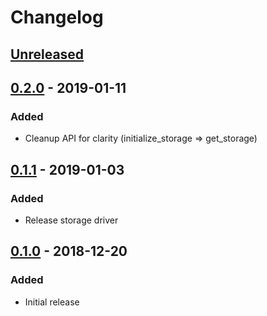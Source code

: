 # Changelog

## [Unreleased][]

[Unreleased]: https://github.com/chaostoolkit/chaosplatform-relational-storage/compare/0.2.0...HEAD

## [0.2.0][] - 2019-01-11

[0.2.0]: https://github.com/chaostoolkit/chaosplatform-relational-storage/compare/0.1.1....0.2.0

### Added

-   Cleanup API for clarity (initialize_storage => get_storage)

## [0.1.1][] - 2019-01-03

[0.1.1]: https://github.com/chaostoolkit/chaosplatform-relational-storage/compare/0.1.0....0.1.1

### Added

-   Release storage driver

## [0.1.0][] - 2018-12-20

[0.1.0]: https://github.com/chaostoolkit/chaosplatform-relational-storage/tree/0.1.0

### Added

-   Initial release